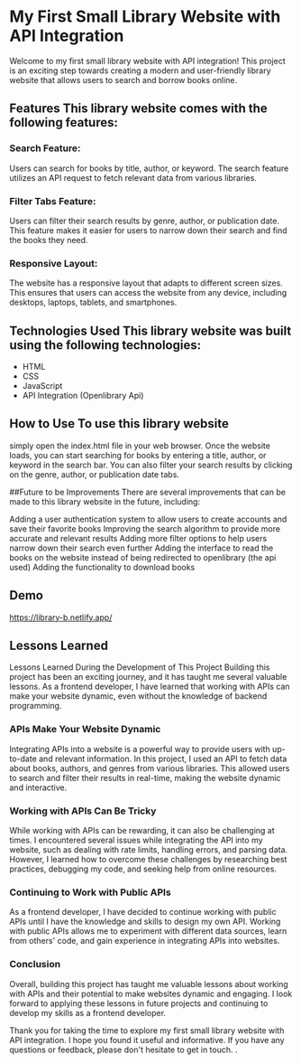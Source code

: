 
# My First Small Library Website with API Integration
 Welcome to my first small library website with API integration! This project is an exciting step towards creating a modern and user-friendly library website that allows users to search and borrow books online.

## Features This library website comes with the following features:

### Search Feature:
 Users can search for books by title, author, or keyword. The search feature utilizes an API request to fetch relevant data from various libraries.

### Filter Tabs Feature:
 Users can filter their search results by genre, author, or publication date. This feature makes it easier for users to narrow down their search and find the books they need.

### Responsive Layout: 
The website has a responsive layout that adapts to different screen sizes. This ensures that users can access the website from any device, including desktops, laptops, tablets, and smartphones.

## Technologies Used This library website was built using the following technologies:

- HTML 
- CSS 
- JavaScript
- API Integration (Openlibrary Api)

## How to Use To use this library website
 simply open the index.html file in your web browser. Once the website loads, you can start searching for books by entering a title, author, or keyword in the search bar. You can also filter your search results by clicking on the genre, author, or publication date tabs.

##Future to be Improvements 
There are several improvements that can be made to this library website in the future, including:

Adding a user authentication system to allow users to create accounts and save their favorite books 
Improving the search algorithm to provide more accurate and relevant results
 Adding more filter options to help users narrow down their search even further 
Adding the interface to read the books on the website instead of being redirected to openlibrary (the api used) Adding the functionality to download books


## Demo

https://library-b.netlify.app/


## Lessons Learned

Lessons Learned During the Development of This Project
Building this project has been an exciting journey, and it has taught me several valuable lessons. As a frontend developer, I have learned that working with APIs can make your website dynamic, even without the knowledge of backend programming.

### APIs Make Your Website Dynamic
Integrating APIs into a website is a powerful way to provide users with up-to-date and relevant information. In this project, I used an API to fetch data about books, authors, and genres from various libraries. This allowed users to search and filter their results in real-time, making the website dynamic and interactive.

### Working with APIs Can Be Tricky
While working with APIs can be rewarding, it can also be challenging at times. I encountered several issues while integrating the API into my website, such as dealing with rate limits, handling errors, and parsing data. However, I learned how to overcome these challenges by researching best practices, debugging my code, and seeking help from online resources.

### Continuing to Work with Public APIs
As a frontend developer, I have decided to continue working with public APIs until I have the knowledge and skills to design my own API. Working with public APIs allows me to experiment with different data sources, learn from others' code, and gain experience in integrating APIs into websites.

### Conclusion
Overall, building this project has taught me valuable lessons about working with APIs and their potential to make websites dynamic and engaging. I look forward to applying these lessons in future projects and continuing to develop my skills as a frontend developer.

Thank you for taking the time to explore my first small library website with API integration. I hope you found it useful and informative. If you have any questions or feedback, please don't hesitate to get in touch.
.
